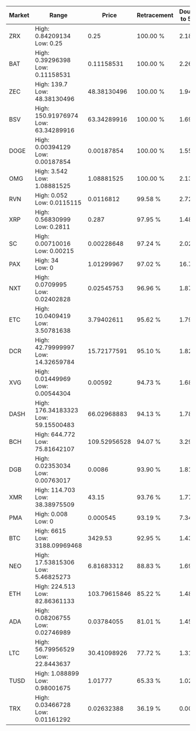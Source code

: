 | Market | Range | Price| Retracement | Doubles to 50% |
| --- | --- | --- | --- | --- |
| ZRX | High: 0.84209134<br />Low: 0.25 | 0.25 | 100.00 % | 2.18 |
| BAT | High: 0.39296398<br />Low: 0.11158531 | 0.11158531 | 100.00 % | 2.26 |
| ZEC | High: 139.7<br />Low: 48.38130496 | 48.38130496 | 100.00 % | 1.94 |
| BSV | High: 150.91976974<br />Low: 63.34289916 | 63.34289916 | 100.00 % | 1.69 |
| DOGE | High: 0.00394129<br />Low: 0.00187854 | 0.00187854 | 100.00 % | 1.55 |
| OMG | High: 3.542<br />Low: 1.08881525 | 1.08881525 | 100.00 % | 2.13 |
| RVN | High: 0.052<br />Low: 0.0115115 | 0.0116812 | 99.58 % | 2.72 |
| XRP | High: 0.56830999<br />Low: 0.2811 | 0.287 | 97.95 % | 1.48 |
| SC | High: 0.00710016<br />Low: 0.00215 | 0.00228648 | 97.24 % | 2.02 |
| PAX | High: 34<br />Low: 0 | 1.01299967 | 97.02 % | 16.78 |
| NXT | High: 0.0709995<br />Low: 0.02402828 | 0.02545753 | 96.96 % | 1.87 |
| ETC | High: 10.0409419<br />Low: 3.50781638 | 3.79402611 | 95.62 % | 1.79 |
| DCR | High: 42.79999997<br />Low: 14.32659784 | 15.72177591 | 95.10 % | 1.82 |
| XVG | High: 0.01449969<br />Low: 0.00544304 | 0.00592 | 94.73 % | 1.68 |
| DASH | High: 176.34183323<br />Low: 59.15500483 | 66.02968883 | 94.13 % | 1.78 |
| BCH | High: 644.772<br />Low: 75.81642107 | 109.52956528 | 94.07 % | 3.29 |
| DGB | High: 0.02353034<br />Low: 0.00763017 | 0.0086 | 93.90 % | 1.81 |
| XMR | High: 114.703<br />Low: 38.38975509 | 43.15 | 93.76 % | 1.77 |
| PMA | High: 0.008<br />Low: 0 | 0.000545 | 93.19 % | 7.34 |
| BTC | High: 6615<br />Low: 3188.09969468 | 3429.53 | 92.95 % | 1.43 |
| NEO | High: 17.53815306<br />Low: 5.46825273 | 6.81683312 | 88.83 % | 1.69 |
| ETH | High: 224.513<br />Low: 82.86361133 | 103.79615846 | 85.22 % | 1.48 |
| ADA | High: 0.08206755<br />Low: 0.02746989 | 0.03784055 | 81.01 % | 1.45 |
| LTC | High: 56.79956529<br />Low: 22.8443637 | 30.41098926 | 77.72 % | 1.31 |
| TUSD | High: 1.088899<br />Low: 0.98001675 | 1.01777 | 65.33 % | 1.02 |
| TRX | High: 0.03466728<br />Low: 0.01161292 | 0.02632388 | 36.19 % | 0.00 |
